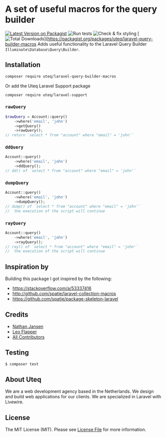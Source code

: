 # A set of useful macros for the query builder
[![Latest Version on Packagist](https://img.shields.io/packagist/v/uteq/laravel-query-builder-macros.svg?style=flat-square)](https://packagist.org/packages/uteq/laravel-query-builder-macros)
![Run tests](https://github.com/uteq/laravel-query-builder-macros/workflows/Run%20tests/badge.svg)
![Check & fix styling](https://github.com/uteq/laravel-query-builder-macros/workflows/Check%20&%20fix%20styling/badge.svg)
[![Total Downloads](https://img.shields.io/packagist/dt/uteq/laravel-query-builder-macros.svg?style=flat-square)](https://packagist.org/packages/uteq/laravel-query-builder-macros
Adds useful functionality to the Laravel Query Builder
`Illuminate\Database\Query\Builder`.

## Installation

```bash
composer require uteq/laravel-query-builder-macros
```

Or add the Uteq Laravel Support package
```bash
composer require uteq/laravel-support
```

### `rawQuery`
```php
$rawQuery = Account::query()
    ->where('email', 'john')
    ->getQuery()
    ->rawQuery();
// return `select * from "account" where "email" = 'john'` 
```

### `ddQuery`
```php
Account::query()
    ->where('email', 'john')
    ->ddQuery();
// dd() of `select * from "account" where "email" = 'john'`
```

### `dumpQuery`
```php
Account::query()
    ->where('email', 'john')
    ->dumpQuery();
// dump() of `select * from "account" where "email" = 'john'`
//  the execution of the script will continue
```


### `rayQuery`
```php
Account::query()
    ->where('email', 'john')
    ->rayQuery();
// ray() of `select * from "account" where "email" = 'john'`
//  the execution of the script will continue
```

## Inspiration by
Building this package I got inspired by the following:
- https://stackoverflow.com/a/53337416
- http://github.com/spatie/laravel-collection-macros
- https://github.com/spatie/package-skeleton-laravel

## Credits
- [Nathan Jansen](https://github.com/nathanjansen)
- [Leo Flapper](https://github.com/leoflapper)
- [All Contributors](../../contributors)

## Testing
``` bash
$ composer test
```

## About Uteq
We are a web development agency based in the Netherlands. 
We design and build web applications for our clients. 
We are specialized in Laravel with Livewire.

## License
The MIT License (MIT). Please see [License File](LICENSE.md) for more information.
